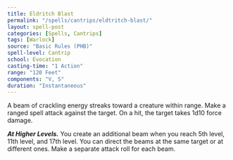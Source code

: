```yaml
---
title: Eldritch Blast
permalink: "/spells/cantrips/eldtritch-blast/"
layout: spell-post
categories: [Spells, Cantrips]
tags: [Warlock]
source: "Basic Rules (PHB)"
spell-level: Cantrip
school: Evocation
casting-time: "1 Action"
range: "120 Feet"
components: "V, S"
duration: "Instantaneous"
---
```


A beam of crackling energy streaks toward a creature within range. Make a ranged spell attack against the target. On a hit, the target takes 1d10 force damage.

***At Higher Levels.*** You create an additional beam when you reach 5th level, 11th level, and 17th level. You can direct the beams at the same target or at different ones. Make a separate attack roll for each beam.